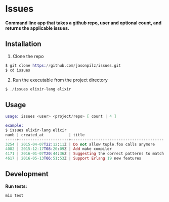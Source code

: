 # Issues

**Command line app that takes a github repo, user and optional count, and
returns the applicable issues.**

## Installation

1. Clone the repo 
```elixir
$ git clone https://github.com/jasonpilz/issues.git
$ cd issues
```

2. Run the executable from the project directory
```elixir
$ ./issues elixir-lang elixir
```

## Usage
```elixir
usage: issues <user> <project/repo> [ count | 4 ]

example: 
$ issues elixir-lang elixir
numb | created_at           | title
-----+----------------------+-----------------------------------------
3254 | 2015-04-07T22:12:11Z | Do not allow tuple.foo calls anymore
4082 | 2015-12-17T08:20:09Z | Add make compiler
4171 | 2016-01-07T20:44:36Z | Suggesting the correct patterns to match
4617 | 2016-05-13T06:51:53Z | Support Erlang 19 new features
```

## Development

**Run tests:**
```elixir
mix test
```
